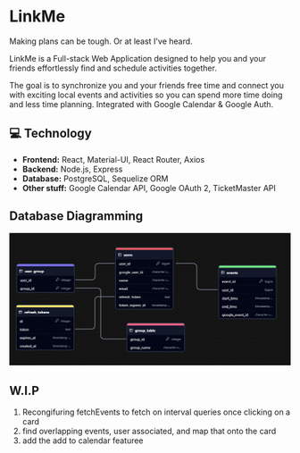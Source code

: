 # LinkMe

Making plans can be tough. Or at least I've heard.

LinkMe is a Full-stack Web Application designed to help you and your friends effortlessly find and schedule activities together.

The goal is to synchronize you and your friends free time and connect you with exciting local events and activities so you can spend more time doing and less time planning.
Integrated with Google Calendar & Google Auth.

## 💻 Technology

- **Frontend:** React, Material-UI, React Router, Axios
- **Backend:** Node.js, Express
- **Database:** PostgreSQL, Sequelize ORM
- **Other stuff:** Google Calendar API, Google OAuth 2, TicketMaster API


## Database Diagramming

![alt text](image.png)

## W.I.P
1. Recongifuring fetchEvents to fetch on interval queries once clicking on a card
2. find overlapping events, user associated, and map that onto the card
3. add the add to calendar featuree
